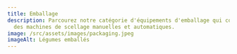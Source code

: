 ```yaml
---
title: Emballage
description: Parcourez notre catégorie d'équipements d'emballage qui comprend
  des machines de scellage manuelles et automatiques.
image: /src/assets/images/packaging.jpeg
imageAlt: Légumes emballés
---
```

